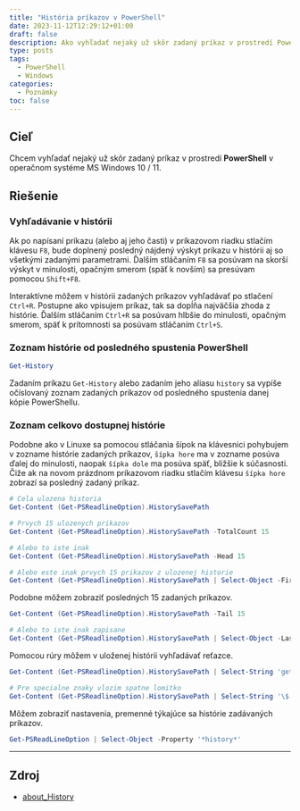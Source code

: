 ```yaml
---
title: "História príkazov v PowerShell"
date: 2023-11-12T12:29:12+01:00
draft: false
description: Ako vyhľadať nejaký už skôr zadaný príkaz v prostredí PowerShell v operačnom systéme MS Windows 10 / 11.
type: posts
tags:
  - PowerShell
  - Windows
categories:
  - Poznámky
toc: false
---
```


## Cieľ

Chcem vyhľadať nejaký už skôr zadaný príkaz v prostredí **PowerShell** v operačnom systéme MS Windows 10 / 11.

## Riešenie

### Vyhľadávanie v histórii

Ak po napísaní príkazu (alebo aj jeho časti) v príkazovom riadku stlačím klávesu `F8`, bude doplnený posledný nájdený výskyt príkazu v histórii aj so všetkými zadanými parametrami. Ďalším stláčaním `F8` sa posúvam na skorší výskyt v minulosti, opačným smerom (späť k novším) sa presúvam pomocou `Shift+F8`.

Interaktívne môžem v histórii zadaných príkazov vyhľadávať po stlačení `Ctrl+R`. Postupne ako vpisujem príkaz, tak sa dopĺňa najväčšia zhoda z histórie. Ďalším stláčaním `Ctrl+R` sa posúvam hlbšie do minulosti, opačným smerom, späť k prítomnosti sa posúvam stláčaním `Ctrl+S`.

### Zoznam histórie od posledného spustenia PowerShell

```powershell
Get-History
```

Zadaním príkazu `Get-History` alebo zadaním jeho aliasu `history` sa vypíše očíslovaný zoznam zadaných príkazov od posledného spustenia danej kópie PowerShellu.

### Zoznam celkovo dostupnej histórie

Podobne ako v Linuxe sa pomocou stláčania šípok na klávesnici pohybujem v zozname histórie zadaných príkazov, `šípka hore` ma v zozname posúva ďalej do minulosti, naopak `šípka dole` ma posúva späť, bližšie k súčasnosti. Čiže ak na novom prázdnom príkazovom riadku stlačím klávesu `šípka hore` zobrazí sa posledný zadaný príkaz.



```powershell
# Cela ulozena historia
Get-Content (Get-PSReadlineOption).HistorySavePath
```

```powershell
# Prvych 15 ulozenych prikazov
Get-Content (Get-PSReadlineOption).HistorySavePath -TotalCount 15

# Alebo to iste inak
Get-Content (Get-PSReadlineOption).HistorySavePath -Head 15

# Alebo este inak prvych 15 prikazov z ulozenej historie
Get-Content (Get-PSReadlineOption).HistorySavePath | Select-Object -First 15
```

Podobne môžem zobraziť posledných 15 zadaných príkazov.

```powershell
Get-Content (Get-PSReadlineOption).HistorySavePath -Tail 15

# Alebo to iste inak zapisane
Get-Content (Get-PSReadlineOption).HistorySavePath | Select-Object -Last 15
```

Pomocou rúry môžem v uloženej histórii vyhľadávať reťazce.

```powershell
Get-Content (Get-PSReadlineOption).HistorySavePath | Select-String 'get-psread'

# Pre specialne znaky vlozim spatne lomitko
Get-Content (Get-PSReadlineOption).HistorySavePath | Select-String '\$' | Select-Object -Last 30
```

Môžem zobraziť nastavenia, premenné týkajúce sa histórie zadávaných príkazov.

```powershell
Get-PSReadLineOption | Select-Object -Property '*history*'
```


---

## Zdroj

- [about_History](https://docs.microsoft.com/en-us/powershell/module/microsoft.powershell.core/about/about_history?view=powershell-5.1)
